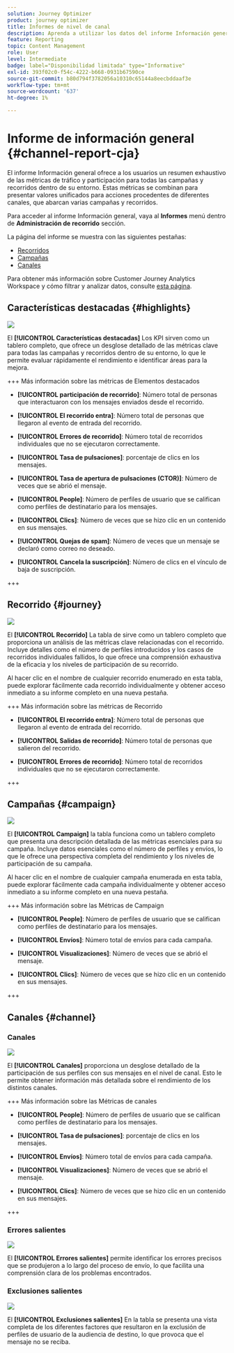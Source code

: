 ```yaml
---
solution: Journey Optimizer
product: journey optimizer
title: Informes de nivel de canal
description: Aprenda a utilizar los datos del informe Información general
feature: Reporting
topic: Content Management
role: User
level: Intermediate
badge: label="Disponibilidad limitada" type="Informative"
exl-id: 393f02c0-f54c-4222-b668-0931b67590ce
source-git-commit: b80d794f3782056a10310c65144a8eecbddaaf3e
workflow-type: tm+mt
source-wordcount: '637'
ht-degree: 1%

---
```


# Informe de información general {#channel-report-cja}

El informe Información general ofrece a los usuarios un resumen exhaustivo de las métricas de tráfico y participación para todas las campañas y recorridos dentro de su entorno. Estas métricas se combinan para presentar valores unificados para acciones procedentes de diferentes canales, que abarcan varias campañas y recorridos.

Para acceder al informe Información general, vaya al **Informes** menú dentro de **Administración de recorrido** sección.

La página del informe se muestra con las siguientes pestañas:

* [Recorridos](#journey)
* [Campañas](#campaign)
* [Canales](#channel)

Para obtener más información sobre Customer Journey Analytics Workspace y cómo filtrar y analizar datos, consulte [esta página](https://experienceleague.adobe.com/en/docs/analytics-platform/using/cja-workspace/home).

## Características destacadas {#highlights}

![](assets/cja-highlights.png)

El **[!UICONTROL Características destacadas]** Los KPI sirven como un tablero completo, que ofrece un desglose detallado de las métricas clave para todas las campañas y recorridos dentro de su entorno, lo que le permite evaluar rápidamente el rendimiento e identificar áreas para la mejora.

+++ Más información sobre las métricas de Elementos destacados

* **[!UICONTROL participación de recorrido]**: Número total de personas que interactuaron con los mensajes enviados desde el recorrido.

* **[!UICONTROL El recorrido entra]**: Número total de personas que llegaron al evento de entrada del recorrido.

* **[!UICONTROL Errores de recorrido]**: Número total de recorridos individuales que no se ejecutaron correctamente.

* **[!UICONTROL Tasa de pulsaciones]**: porcentaje de clics en los mensajes.

* **[!UICONTROL Tasa de apertura de pulsaciones (CTOR)]**: Número de veces que se abrió el mensaje.

* **[!UICONTROL People]**: Número de perfiles de usuario que se califican como perfiles de destinatario para los mensajes.

* **[!UICONTROL Clics]**: Número de veces que se hizo clic en un contenido en sus mensajes.

* **[!UICONTROL Quejas de spam]**: Número de veces que un mensaje se declaró como correo no deseado.

* **[!UICONTROL Cancela la suscripción]**: Número de clics en el vínculo de baja de suscripción.

+++

##  Recorrido  {#journey}

![](assets/cja-channel-journeys.png)

El **[!UICONTROL Recorrido]** La tabla de sirve como un tablero completo que proporciona un análisis de las métricas clave relacionadas con el recorrido. Incluye detalles como el número de perfiles introducidos y los casos de recorridos individuales fallidos, lo que ofrece una comprensión exhaustiva de la eficacia y los niveles de participación de su recorrido.

Al hacer clic en el nombre de cualquier recorrido enumerado en esta tabla, puede explorar fácilmente cada recorrido individualmente y obtener acceso inmediato a su informe completo en una nueva pestaña.

+++ Más información sobre las métricas de Recorrido

* **[!UICONTROL El recorrido entra]**: Número total de personas que llegaron al evento de entrada del recorrido.

* **[!UICONTROL Salidas de recorrido]**: Número total de personas que salieron del recorrido.

* **[!UICONTROL Errores de recorrido]**: Número total de recorridos individuales que no se ejecutaron correctamente.

+++

## Campañas {#campaign}

![](assets/cja-channel-campaigns.png)

El **[!UICONTROL Campaign]** la tabla funciona como un tablero completo que presenta una descripción detallada de las métricas esenciales para su campaña. Incluye datos esenciales como el número de perfiles y envíos, lo que le ofrece una perspectiva completa del rendimiento y los niveles de participación de su campaña.

Al hacer clic en el nombre de cualquier campaña enumerada en esta tabla, puede explorar fácilmente cada campaña individualmente y obtener acceso inmediato a su informe completo en una nueva pestaña.

+++ Más información sobre las Métricas de Campaign

* **[!UICONTROL People]**: Número de perfiles de usuario que se califican como perfiles de destinatario para los mensajes.

* **[!UICONTROL Envíos]**: Número total de envíos para cada campaña.

* **[!UICONTROL Visualizaciones]**: Número de veces que se abrió el mensaje.

* **[!UICONTROL Clics]**: Número de veces que se hizo clic en un contenido en sus mensajes.

+++

## Canales {#channel}

### Canales

![](assets/cja-channels.png)

El **[!UICONTROL Canales]** proporciona un desglose detallado de la participación de sus perfiles con sus mensajes en el nivel de canal. Esto le permite obtener información más detallada sobre el rendimiento de los distintos canales.

+++ Más información sobre las Métricas de canales

* **[!UICONTROL People]**: Número de perfiles de usuario que se califican como perfiles de destinatario para los mensajes.

* **[!UICONTROL Tasa de pulsaciones]**: porcentaje de clics en los mensajes.

* **[!UICONTROL Envíos]**: Número total de envíos para cada campaña.

* **[!UICONTROL Visualizaciones]**: Número de veces que se abrió el mensaje.

* **[!UICONTROL Clics]**: Número de veces que se hizo clic en un contenido en sus mensajes.

+++

### Errores salientes

![](assets/cja-channels-outbound-errors.png)

El **[!UICONTROL Errores salientes]** permite identificar los errores precisos que se produjeron a lo largo del proceso de envío, lo que facilita una comprensión clara de los problemas encontrados.

### Exclusiones salientes

![](assets/cja-channels-outbound-excluded.png)

El **[!UICONTROL Exclusiones salientes]** En la tabla se presenta una vista completa de los diferentes factores que resultaron en la exclusión de perfiles de usuario de la audiencia de destino, lo que provoca que el mensaje no se reciba.
